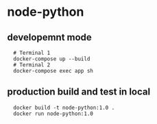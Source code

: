 # node-python

## developemnt mode
```
  # Terminal 1
  docker-compose up --build
  # Terminal 2
  docker-compose exec app sh
```
## production build and test in local
```
  docker build -t node-python:1.0 .
  docker run node-python:1.0
```
